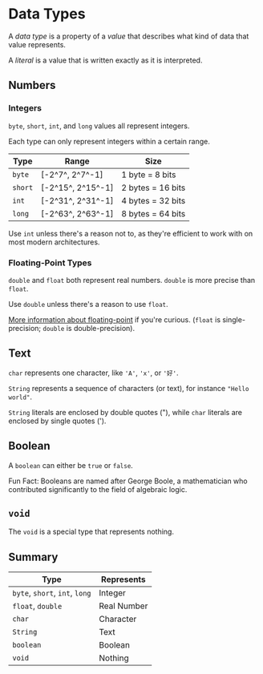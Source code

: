 # Data Types
A *data type* is a property of a *value* that describes what kind of data that value represents.

A *literal* is a value that is written exactly as it is interpreted.

## Numbers
### Integers
`byte`, `short`, `int`, and `long` values all represent integers.

Each type can only represent integers within a certain range.

| Type | Range | Size |
|---|---|---|
| `byte` | [-2^7^, 2^7^-1] | 1 byte = 8 bits |
| `short` | [-2^15^, 2^15^-1] | 2 bytes = 16 bits |
| `int` | [-2^31^, 2^31^-1] | 4 bytes = 32 bits |
| `long` | [-2^63^, 2^63^-1] | 8 bytes = 64 bits |

Use `int` unless there's a reason not to, as they're efficient to work with on most modern architectures.

### Floating-Point Types
`double` and `float` both represent real numbers. `double` is more precise than `float`.

Use `double` unless there's a reason to use `float`.

[More information about floating-point](https://en.wikipedia.org/wiki/Floating-point_arithmetic) if you're curious. (`float` is single-precision; `double` is double-precision).

## Text
`char` represents one character, like `'A'`, `'x'`, or `'好'`.

`String` represents a sequence of characters (or text), for instance `"Hello world"`.

`String` literals are enclosed by double quotes ("), while `char` literals are enclosed by single quotes (').

## Boolean
A `boolean` can either be `true` or `false`.

Fun Fact: Booleans are named after George Boole, a mathematician who contributed significantly to the field of algebraic logic.

## `void`
The `void` is a special type that represents nothing.

## Summary
| Type | Represents |
|---|---|
| `byte`, `short`, `int`, `long` | Integer |
| `float`, `double` | Real Number |
| `char` | Character |
| `String` | Text |
| `boolean` | Boolean |
| `void` | Nothing |
